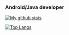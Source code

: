 ### Android/Java developer

[![My github stats](https://github-readme-stats.vercel.app/api?username=Dkaishu)](https://github.com/Dkaishu/github-readme-stats)

[![Top Langs](https://github-readme-stats.vercel.app/api/top-langs/?username=Dkaishu&layout=compact)](https://github.com/Dkaishu/github-readme-stats)
